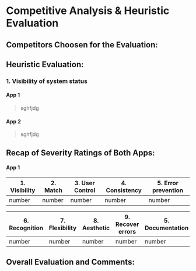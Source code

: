 # Competitive Analysis & Heuristic Evaluation


## Competitors Choosen for the Evaluation: 

## Heuristic Evaluation:

### 1. Visibility of system status
#### App 1
> sghfjdg
#### App 2
> sghfjdg

## Recap of Severity Ratings of Both Apps:

#### App 1
|1. Visibility |2. Match  |3. User Control|4. Consistency|5. Error prevention|
|--------------|----------|---------------|--------------|-------------------|
|number        |number    |number         |number        |number             |

|6. Recognition |7. Flexibility|8. Aesthetic |9. Recover errors|5. Documentation|
|---------------|--------------|-------------|-----------------|----------------|
|number         |number        |number       |number           |number          |

## Overall Evaluation and Comments:
